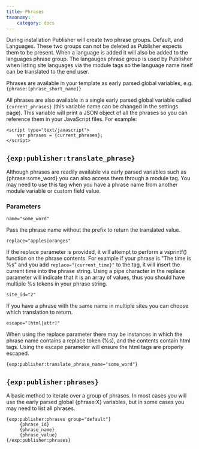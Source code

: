 ```yaml
---
title: Phrases
taxonomy:
    category: docs
---
```


During installation Publisher will create two phrase groups. Default, and Languages. These two groups can not be deleted as Publisher expects them to be present. When a language is added it will also be added to the languages phrase group. The langauges phrase group is used by Publisher when listing site languages via the module tags so the language name itself can be translated to the end user.

Phrases are available in your template as early parsed global variables, e.g. ``{phrase:[phrase_short_name]}``

All phrases are also available in a single early parsed global variable called ``{current_phrases}`` (this variable name can be changed in the settings page). This variable will print a JSON object of all the phrases so you can reference them in your JavaScript files. For example:

```
<script type="text/javascript">
    var phrases = {current_phrases};
</script>
```

## ``{exp:publisher:translate_phrase}``

Although phrases are readily available via early parsed variables such as {phrase:some_word} you can also access them through a module tag. You may need to use this tag when you have a phrase name from another module variable or custom field value.

### Parameters

``name="some_word"``

Pass the phrase name without the prefix to return the translated value.

``replace="apples|oranges"``

If the replace parameter is provided, it will attempt to perform a vsprintf() function on the phrase contents. For example if your phrase is "The time is %s" and you add ``replace="{current_time}"`` to the tag, it will insert the current time into the phrase string. Using a pipe character in the replace parameter will indicate that it is an array of values, thus you should have multiple %s tokens in your phrase string.

``site_id="2"``

If you have a phrase with the same name in multiple sites you can choose which translation to return.

``escape="[html|attr]"``

When using the replace parameter there may be instances in which the phrase name contains a replace token (%s), and the contents contain html tags. Using the escape parameter will ensure the html tags are properly escaped.

```
{exp:publisher:translate_phrase_name="some_word"}
```

## ``{exp:publisher:phrases}``

A basic method to iterate over a group of phrases. In most cases you will use the early parsed global {phrase:X} variables, but in some cases you may need to list all phrases.

```
{exp:publisher:phrases group="default"}
     {phrase_id}
     {phrase_name}
     {phrase_value}
{/exp:publisher:phrases}
```
